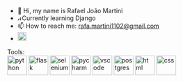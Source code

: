 - 👋 Hi, my name is Rafael João Martini
- <img src="https://cdn.jsdelivr.net/gh/devicons/devicon@latest/icons/django/django-plain.svg" alt="django" width="10" height="10"/>Currently learning Django
- 📫 How to reach me: rafa.martini1102@gmail.com
- <a href="https://www.linkedin.com/in/rafael-martini-a50653270/"><img src="https://cdn.jsdelivr.net/gh/devicons/devicon@latest/icons/linkedin/linkedin-original.svg" alt="linkedin" width="20" height="20"/></a>

Tools:
<br>
<img src="https://cdn.jsdelivr.net/gh/devicons/devicon@latest/icons/python/python-original.svg" alt="python" width="45" height="45"/>
<img src="https://cdn.jsdelivr.net/gh/devicons/devicon@latest/icons/flask/flask-original.svg" alt="flask" width="45" height="45"/>
<img src="https://cdn.jsdelivr.net/gh/devicons/devicon@latest/icons/selenium/selenium-original.svg" alt="selenium" width="45" height="45"/>
<img src="https://cdn.jsdelivr.net/gh/devicons/devicon@latest/icons/pycharm/pycharm-original.svg" alt="pycharm" width="45" height="45"/>
<img src="https://cdn.jsdelivr.net/gh/devicons/devicon@latest/icons/vscode/vscode-original.svg" alt="vscode" width="45" height="45"/>
<img src="https://cdn.jsdelivr.net/gh/devicons/devicon@latest/icons/postgresql/postgresql-original.svg" alt="postgres" width="45" height="45"/>
<img src="https://cdn.jsdelivr.net/gh/devicons/devicon@latest/icons/html5/html5-original.svg" alt="html" width="45" height="45"/>
<img src="https://cdn.jsdelivr.net/gh/devicons/devicon@latest/icons/css3/css3-original.svg" alt="css" width="45" height="45"/>


<!---
RafaelJMartini/RafaelJMartini is a ✨ special ✨ repository because its `README.md` (this file) appears on your GitHub profile.
You can click the Preview link to take a look at your changes.
--->
